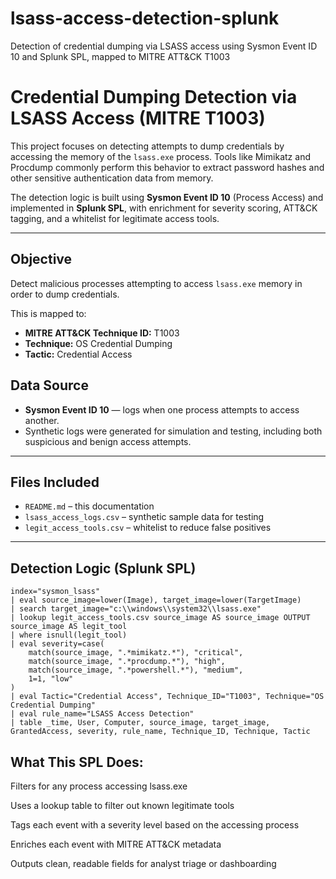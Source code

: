 # lsass-access-detection-splunk
Detection of credential dumping via LSASS access using Sysmon Event ID 10 and Splunk SPL, mapped to MITRE ATT&amp;CK T1003 
# Credential Dumping Detection via LSASS Access (MITRE T1003)

This project focuses on detecting attempts to dump credentials by accessing the memory of the `lsass.exe` process. Tools like Mimikatz and Procdump commonly perform this behavior to extract password hashes and other sensitive authentication data from memory.

The detection logic is built using **Sysmon Event ID 10** (Process Access) and implemented in **Splunk SPL**, with enrichment for severity scoring, ATT&CK tagging, and a whitelist for legitimate access tools.

---

##  Objective

Detect malicious processes attempting to access `lsass.exe` memory in order to dump credentials.

This is mapped to:
- **MITRE ATT&CK Technique ID:** T1003
- **Technique:** OS Credential Dumping
- **Tactic:** Credential Access

## Data Source

- **Sysmon Event ID 10** — logs when one process attempts to access another.
- Synthetic logs were generated for simulation and testing, including both suspicious and benign access attempts.

---

##  Files Included

- `README.md` – this documentation
- `lsass_access_logs.csv` – synthetic sample data for testing
- `legit_access_tools.csv` – whitelist to reduce false positives

---

##  Detection Logic (Splunk SPL)

```spl
index="sysmon_lsass" 
| eval source_image=lower(Image), target_image=lower(TargetImage)
| search target_image="c:\\windows\\system32\\lsass.exe"
| lookup legit_access_tools.csv source_image AS source_image OUTPUT source_image AS legit_tool
| where isnull(legit_tool)
| eval severity=case(
    match(source_image, ".*mimikatz.*"), "critical",
    match(source_image, ".*procdump.*"), "high",
    match(source_image, ".*powershell.*"), "medium",
    1=1, "low"
)
| eval Tactic="Credential Access", Technique_ID="T1003", Technique="OS Credential Dumping"
| eval rule_name="LSASS Access Detection"
| table _time, User, Computer, source_image, target_image, GrantedAccess, severity, rule_name, Technique_ID, Technique, Tactic
```

## What This SPL Does:
Filters for any process accessing lsass.exe

Uses a lookup table to filter out known legitimate tools

Tags each event with a severity level based on the accessing process

Enriches each event with MITRE ATT&CK metadata

Outputs clean, readable fields for analyst triage or dashboarding

